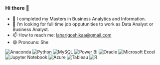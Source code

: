 ### Hi there 👋

- 🌱 I completed my Masters in Business Analytics and Information.
- 🤔 I’m looking for  full time job opputunities  to work as Data Analyst or Business Analyst.
- 📫 How to reach me: laharigoshikaa@gmail.com
- 😄 Pronouns: She



![Anaconda](https://img.shields.io/badge/Anaconda-%2344A833.svg?style=for-the-badge&logo=anaconda&logoColor=white)
![Python](https://img.shields.io/badge/python-3670A0?style=for-the-badge&logo=python&logoColor=ffdd54)
![MySQL](https://img.shields.io/badge/mysql-%2300f.svg?style=for-the-badge&logo=mysql&logoColor=white)
![Power Bi](https://img.shields.io/badge/power_bi-F2C811?style=for-the-badge&logo=powerbi&logoColor=black)
![Oracle](https://img.shields.io/badge/Oracle-F80000?style=for-the-badge&logo=oracle&logoColor=white)
![Microsoft Excel](https://img.shields.io/badge/Microsoft_Excel-217346?style=for-the-badge&logo=microsoft-excel&logoColor=white)
![Jupyter Notebook](https://img.shields.io/badge/jupyter-%23FA0F00.svg?style=for-the-badge&logo=jupyter&logoColor=white)
![Azure](https://img.shields.io/badge/azure-%230072C6.svg?style=for-the-badge&logo=microsoftazure&logoColor=white)
![Tableau](https://img.shields.io/badge/Tableau-E97627?style=for-the-badge&logo=Tableau&logoColor=white)
![R](https://img.shields.io/badge/r-%23276DC3.svg?style=for-the-badge&logo=r&logoColor=white)
